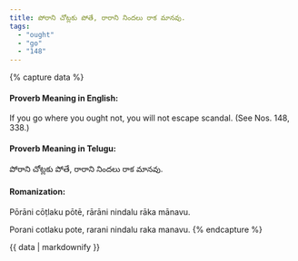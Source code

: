 ```yaml
---
title: పోరాని చోట్లకు పోతే, రారాని నిందలు రాక మానవు.
tags:
  - "ought"
  - "go"
  - "148"
---
```


{% capture data %}
#### Proverb Meaning in English:
If you go where you ought not, you will not escape scandal.
(See Nos. 148, 338.)

#### Proverb Meaning in Telugu:
పోరాని చోట్లకు పోతే, రారాని నిందలు రాక మానవు.

#### Romanization:
Pōrāni cōṭlaku pōtē, rārāni nindalu rāka mānavu.

Porani cotlaku pote, rarani nindalu raka manavu.
{% endcapture %}

{{ data | markdownify }}

